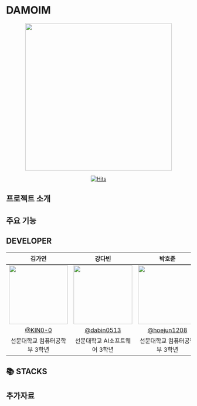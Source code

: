 # DAMOIM
<div align=center>
  <img width="400" src="https://github.com/Spurrinkle-DAMOIM/Spurrinkle-Frontend/assets/101163897/bac673be-2e4b-4a7f-9041-2779e5ec87c6"/>

  <br>

 [![Hits](https://hits.seeyoufarm.com/api/count/incr/badge.svg?url=https%3A%2F%2Fgithub.com%2FSpurrinkle-DAMOIM%2FSpurrinkle-Frontend&count_bg=%2379C83D&title_bg=%23555555&icon=&icon_color=%23E7E7E7&title=hits&edge_flat=false)](https://hits.seeyoufarm.com)
  
</div>

## 프로젝트 소개

## 주요 기능

## DEVELOPER
|      김가연      |          강다빈         |       박호준         |       정근영         |                                                                                                               
| :------------------------------------------------------------------------------: | :---------------------------------------------------------------------------------------------------------------------------------------------------: | :---------------------------------------------------------------------------------------------------------------------------------------------------------------------------------------------------: | :---------------------------------------------------------------------------------------------------------------------------------------------------------------------------------------------------: | 
|  <img width="160px" src="https://github.com/Spurrinkle-DAMOIM/Spurrinkle-Frontend/assets/101163897/3632401f-b404-4fb6-bf58-fa79dce24cd8" />  |        <img width="160px" src="" />       |      <img width="160px" src="https://github.com/ThrowsGG/ThrowsGG/assets/101163897/99dad46f-ee54-4302-8252-c0627d0bac4c" />      |      <img width="160px" src="" />     |
|   [@KIN0-0](https://github.com/KIN0-0)    |    [@dabin0513](https://github.com/dabin0513)  | [@hoejun1208](https://github.com/hoejun1208)  | [@Jeong-GeunYeong](https://github.com/Jeong-GeunYeong)  |
| 선문대학교 컴퓨터공학부 3학년 | 선문대학교 AI소프트웨어 3학년 | 선문대학교 컴퓨터공학부 3학년 | 선문대학교 AI소프트웨어 3학년 |

## 📚 STACKS


## 추가자료


